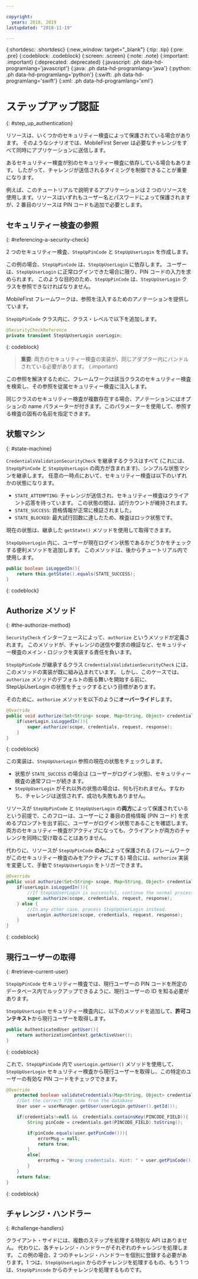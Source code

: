 ```yaml
---

copyright:
  years: 2018, 2019
lastupdated: "2018-11-19"

---
```


{:shortdesc: .shortdesc}
{:new_window: target="_blank"}
{:tip: .tip}
{:pre: .pre}
{:codeblock: .codeblock}
{:screen: .screen}
{:note: .note}
{:important: .important}
{:deprecated: .deprecated}
{:javascript: .ph data-hd-programlang='javascript'}
{:java: .ph data-hd-programlang='java'}
{:python: .ph data-hd-programlang='python'}
{:swift: .ph data-hd-programlang='swift'}
{:xml: .ph data-hd-programlang='xml'}

# ステップアップ認証
{: #step_up_authentication}

リソースは、いくつかのセキュリティー検査によって保護されている場合があります。 そのようなシナリオでは、MobileFirst Server は必要なチャレンジをすべて同時にアプリケーションに送信します。

あるセキュリティー検査が別のセキュリティー検査に依存している場合もあります。 したがって、チャレンジが送信されるタイミングを制御できることが重要になります。

例えば、このチュートリアルで説明するアプリケーションは 2 つのリソースを使用します。リソースはいずれもユーザー名とパスワードによって保護されますが、2 番目のリソースは PIN コードも追加で必要とします。

## セキュリティー検査の参照
{: #referencing-a-security-check}

2 つのセキュリティー検査、`StepUpPinCode` と `StepUpUserLogin` を作成します。 

この例の場合、`StepUpPinCode` は、`StepUpUserLogin` に依存します。 ユーザーは、`StepUpUserLogin` に正常ログインできた場合に限り、PIN コードの入力を求められます。 このような目的のため、`StepUpPinCode` は、`StepUpUserLogin` クラスを参照できなければなりません。

MobileFirst フレームワークは、参照を注入するためのアノテーションを提供しています。

`StepUpPinCode` クラス内に、クラス・レベルで以下を追加します。

```java
@SecurityCheckReference
private transient StepUpUserLogin userLogin;
```
{: codeblock}

>**重要**: 両方のセキュリティー検査の実装が、同じアダプター内にバンドルされている必要があります。
{.important}

この参照を解決するために、フレームワークは該当クラスのセキュリティー検査を検索し、その参照を従属セキュリティー検査に注入します。

同じクラスのセキュリティー検査が複数存在する場合、アノテーションにはオプションの name パラメーターが付きます。このパラメーターを使用して、参照する検査の固有の名前を指定できます。

## 状態マシン
{: #state-machine}

`CredentialsValidationSecurityCheck` を継承するクラスはすべて (これには、`StepUpPinCode` と `StepUpUserLogin` の両方が含まれます)、シンプルな状態マシンを継承します。 任意の一時点において、セキュリティー検査は以下のいずれかの状態になります。

* `STATE_ATTEMPTING`: チャレンジが送信され、セキュリティー検査はクライアント応答を待っています。 この状態の間は、試行カウントが維持されます。
* `STATE_SUCCESS`: 資格情報が正常に検証されました。
* `STATE_BLOCKED`: 最大試行回数に達したため、検査はロック状態です。

現在の状態は、継承した `getState()` メソッドを使用して取得できます。

`StepUpUserLogin` 内に、ユーザーが現在ログイン状態であるかどうかをチェックする便利メソッドを追加します。 このメソッドは、後からチュートリアル内で使用します。

```java
public boolean isLoggedIn(){
    return this.getState().equals(STATE_SUCCESS);
}
```
{: codeblock}

## Authorize メソッド
{: #the-authorize-method}

`SecurityCheck` インターフェースによって、`authorize` というメソッドが定義されます。 このメソッドが、チャレンジの送信や要求の検証など、セキュリティー検査のメイン・ロジックを実装する責任を負います。

`StepUpPinCode` が継承するクラス `CredentialsValidationSecurityCheck` には、このメソッドの実装が既に組み込まれています。 しかし、このケースでは、`authorize` メソッドのデフォルトの振る舞いを開始する前に、StepUpUserLogin の状態をチェックするという目標があります。

そのために、`authorize` メソッドを以下のように**オーバーライド**します。

```java
@Override
public void authorize(Set<String> scope, Map<String, Object> credentials, HttpServletRequest request, AuthorizationResponse response) {
    if(userLogin.isLoggedIn()){
        super.authorize(scope, credentials, request, response);
    }
}
```
{: codeblock}

この実装は、`StepUpUserLogin` 参照の現在の状態をチェックします。

* 状態が `STATE_SUCCESS` の場合は (ユーザーがログイン状態)、セキュリティー検査の通常フローが続きます。
* `StepUpUserLogin` がそれ以外の状態の場合は、何も行われません。すなわち、チャレンジは送信されず、成功も失敗もありません。

リソースが `StepUpPinCode` と `StepUpUserLogin` の**両方**によって保護されているという前提で、このフローは、ユーザーに 2 番目の資格情報 (PIN コード) を求めるプロンプトを出す前に、ユーザーがログイン状態であることを確認します。 両方のセキュリティー検査がアクティブになっても、クライアントが両方のチャレンジを同時に受け取ることはありません。

代わりに、リソースが `StepUpPinCode` **のみ**によって保護される (フレームワークがこのセキュリティー検査のみをアクティブにする) 場合には、`authorize` 実装を変更して、手動で `StepUpUserLogin` をトリガーできます。

```java
@Override
public void authorize(Set<String> scope, Map<String, Object> credentials, HttpServletRequest request, AuthorizationResponse response) {
    if(userLogin.isLoggedIn()){
        //If StepUpUserLogin is successful, continue the normal processing of StepUpPinCode
        super.authorize(scope, credentials, request, response);
    } else {
        //In any other case, process StepUpUserLogin instead.
        userLogin.authorize(scope, credentials, request, response);
    }
}
```
{: codeblock}

## 現行ユーザーの取得
{: #retrieve-current-user}

`StepUpPinCode` セキュリティー検査では、現行ユーザーの PIN コードを所定のデータベース内でルックアップできるように、現行ユーザーの ID を知る必要があります。

`StepUpUserLogin` セキュリティー検査内に、以下のメソッドを追加して、**許可コンテキスト**から現行ユーザーを取得します。

```java
public AuthenticatedUser getUser(){
    return authorizationContext.getActiveUser();
}
```
{: codeblock}

これで、`StepUpPinCode` 内で `userLogin.getUser()` メソッドを使用して、`StepUpUserLogin` セキュリティー検査から現行ユーザーを取得し、この特定のユーザーの有効な PIN コードをチェックできます。

```java
@Override
   protected boolean validateCredentials(Map<String, Object> credentials) {
    //Get the correct PIN code from the database
    User user = userManager.getUser(userLogin.getUser().getId());

    if(credentials!=null &&  credentials.containsKey(PINCODE_FIELD)){
        String pinCode = credentials.get(PINCODE_FIELD).toString();

        if(pinCode.equals(user.getPinCode())){
            errorMsg = null;
            return true;
        }
        else{
            errorMsg = "Wrong credentials. Hint: " + user.getPinCode();
        }
    }
    return false;
}
```
{: codeblock}

## チャレンジ・ハンドラー
{: #challenge-handlers}

クライアント・サイドには、複数のステップを処理する特別な API はありません。 代わりに、各チャレンジ・ハンドラーがそれぞれのチャレンジを処理します。 この例の場合、2 つのチャレンジ・ハンドラーを個別に登録する必要があります。1 つは、`StepUpUserLogin` からのチャレンジを処理するもの、もう 1 つは、`StepUpPincode` からのチャレンジを処理するものです。
